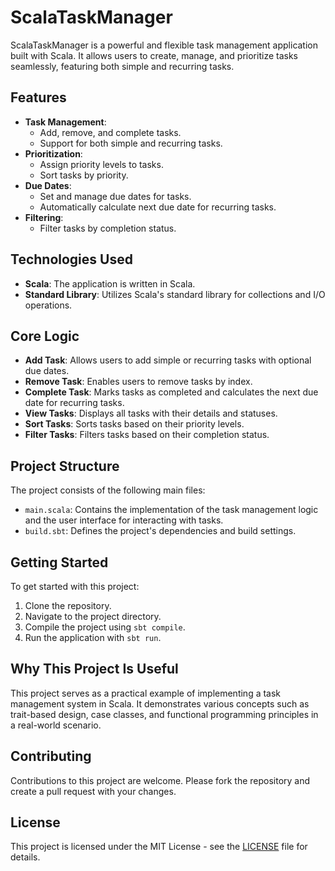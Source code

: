 # ScalaTaskManager

ScalaTaskManager is a powerful and flexible task management application built with Scala. It allows users to create, manage, and prioritize tasks seamlessly, featuring both simple and recurring tasks.

## Features

- **Task Management**:
  - Add, remove, and complete tasks.
  - Support for both simple and recurring tasks.
- **Prioritization**:
  - Assign priority levels to tasks.
  - Sort tasks by priority.
- **Due Dates**:
  - Set and manage due dates for tasks.
  - Automatically calculate next due date for recurring tasks.
- **Filtering**:
  - Filter tasks by completion status.

## Technologies Used

- **Scala**: The application is written in Scala.
- **Standard Library**: Utilizes Scala's standard library for collections and I/O operations.

## Core Logic

- **Add Task**: Allows users to add simple or recurring tasks with optional due dates.
- **Remove Task**: Enables users to remove tasks by index.
- **Complete Task**: Marks tasks as completed and calculates the next due date for recurring tasks.
- **View Tasks**: Displays all tasks with their details and statuses.
- **Sort Tasks**: Sorts tasks based on their priority levels.
- **Filter Tasks**: Filters tasks based on their completion status.

## Project Structure

The project consists of the following main files:

- `main.scala`: Contains the implementation of the task management logic and the user interface for interacting with tasks.
- `build.sbt`: Defines the project's dependencies and build settings.

## Getting Started

To get started with this project:

1. Clone the repository.
2. Navigate to the project directory.
3. Compile the project using `sbt compile`.
4. Run the application with `sbt run`.

## Why This Project Is Useful

This project serves as a practical example of implementing a task management system in Scala. It demonstrates various concepts such as trait-based design, case classes, and functional programming principles in a real-world scenario.

## Contributing

Contributions to this project are welcome. Please fork the repository and create a pull request with your changes.

## License

This project is licensed under the MIT License - see the [LICENSE](LICENSE) file for details.
